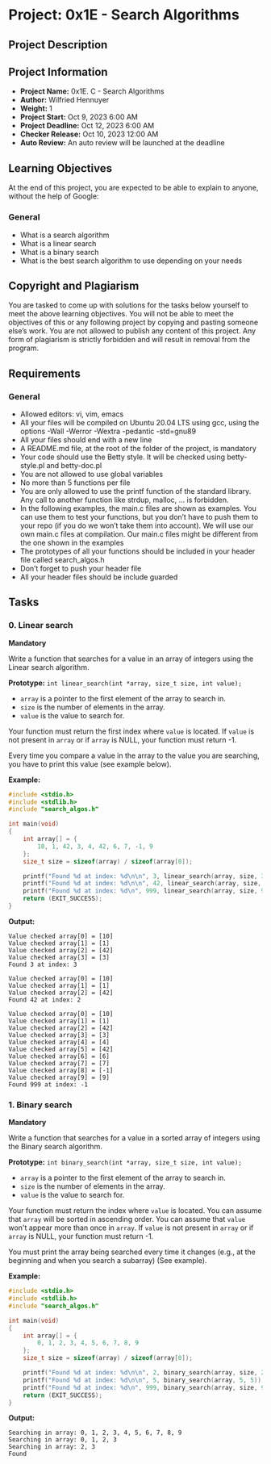 # Project: 0x1E - Search Algorithms

## Project Description
## Project Information

- **Project Name:** 0x1E. C - Search Algorithms
- **Author:** Wilfried Hennuyer
- **Weight:** 1
- **Project Start:** Oct 9, 2023 6:00 AM
- **Project Deadline:** Oct 12, 2023 6:00 AM
- **Checker Release:** Oct 10, 2023 12:00 AM
- **Auto Review:** An auto review will be launched at the deadline

## Learning Objectives

At the end of this project, you are expected to be able to explain to anyone, without the help of Google:

### General

- What is a search algorithm
- What is a linear search
- What is a binary search
- What is the best search algorithm to use depending on your needs

## Copyright and Plagiarism

You are tasked to come up with solutions for the tasks below yourself to meet the above learning objectives. You will not be able to meet the objectives of this or any following project by copying and pasting someone else’s work. You are not allowed to publish any content of this project. Any form of plagiarism is strictly forbidden and will result in removal from the program.

## Requirements

### General

- Allowed editors: vi, vim, emacs
- All your files will be compiled on Ubuntu 20.04 LTS using gcc, using the options -Wall -Werror -Wextra -pedantic -std=gnu89
- All your files should end with a new line
- A README.md file, at the root of the folder of the project, is mandatory
- Your code should use the Betty style. It will be checked using betty-style.pl and betty-doc.pl
- You are not allowed to use global variables
- No more than 5 functions per file
- You are only allowed to use the printf function of the standard library. Any call to another function like strdup, malloc, … is forbidden.
- In the following examples, the main.c files are shown as examples. You can use them to test your functions, but you don’t have to push them to your repo (if you do we won’t take them into account). We will use our own main.c files at compilation. Our main.c files might be different from the one shown in the examples
- The prototypes of all your functions should be included in your header file called search_algos.h
- Don’t forget to push your header file
- All your header files should be include guarded

## Tasks

### 0. Linear search

**Mandatory**

Write a function that searches for a value in an array of integers using the Linear search algorithm.

**Prototype:** `int linear_search(int *array, size_t size, int value);`

- `array` is a pointer to the first element of the array to search in.
- `size` is the number of elements in the array.
- `value` is the value to search for.

Your function must return the first index where `value` is located. If `value` is not present in `array` or if `array` is NULL, your function must return -1.

Every time you compare a value in the array to the value you are searching, you have to print this value (see example below).

**Example:**

```c
#include <stdio.h>
#include <stdlib.h>
#include "search_algos.h"

int main(void)
{
    int array[] = {
        10, 1, 42, 3, 4, 42, 6, 7, -1, 9
    };
    size_t size = sizeof(array) / sizeof(array[0]);

    printf("Found %d at index: %d\n\n", 3, linear_search(array, size, 3));
    printf("Found %d at index: %d\n\n", 42, linear_search(array, size, 42));
    printf("Found %d at index: %d\n", 999, linear_search(array, size, 999));
    return (EXIT_SUCCESS);
}
```

**Output:**

```
Value checked array[0] = [10]
Value checked array[1] = [1]
Value checked array[2] = [42]
Value checked array[3] = [3]
Found 3 at index: 3

Value checked array[0] = [10]
Value checked array[1] = [1]
Value checked array[2] = [42]
Found 42 at index: 2

Value checked array[0] = [10]
Value checked array[1] = [1]
Value checked array[2] = [42]
Value checked array[3] = [3]
Value checked array[4] = [4]
Value checked array[5] = [42]
Value checked array[6] = [6]
Value checked array[7] = [7]
Value checked array[8] = [-1]
Value checked array[9] = [9]
Found 999 at index: -1
```

### 1. Binary search

**Mandatory**

Write a function that searches for a value in a sorted array of integers using the Binary search algorithm.

**Prototype:** `int binary_search(int *array, size_t size, int value);`

- `array` is a pointer to the first element of the array to search in.
- `size` is the number of elements in the array.
- `value` is the value to search for.

Your function must return the index where `value` is located. You can assume that `array` will be sorted in ascending order. You can assume that `value` won't appear more than once in `array`. If `value` is not present in `array` or if `array` is NULL, your function must return -1.

You must print the array being searched every time it changes (e.g., at the beginning and when you search a subarray) (See example).

**Example:**

```c
#include <stdio.h>
#include <stdlib.h>
#include "search_algos.h"

int main(void)
{
    int array[] = {
        0, 1, 2, 3, 4, 5, 6, 7, 8, 9
    };
    size_t size = sizeof(array) / sizeof(array[0]);

    printf("Found %d at index: %d\n\n", 2, binary_search(array, size, 2));
    printf("Found %d at index: %d\n\n", 5, binary_search(array, 5, 5));
    printf("Found %d at index: %d\n", 999, binary_search(array, size, 999));
    return (EXIT_SUCCESS);
}
```

**Output:**

```
Searching in array: 0, 1, 2, 3, 4, 5, 6, 7, 8, 9
Searching in array: 0, 1, 2, 3
Searching in array: 2, 3
Found
